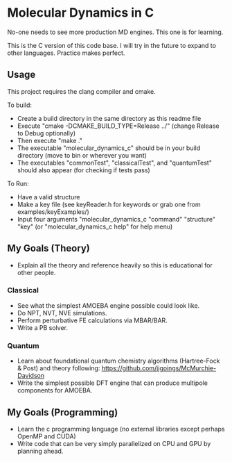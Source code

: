 # Molecular Dynamics in C
No-one needs to see more production MD engines. This one is for learning.

This is the C version of this code base. I will try in the future to expand to other languages. Practice makes perfect.

## Usage
This project requires the clang compiler and cmake.

To build: 
- Create a build directory in the same directory as this readme file
- Execute "cmake -DCMAKE_BUILD_TYPE=Release ../" (change Release to Debug optionally)
- Then execute "make ."
- The executable "molecular_dynamics_c" should be in your build directory (move to bin or wherever you want)
- The executables "commonTest", "classicalTest", and "quantumTest" should also appear (for checking if tests pass)

To Run:
- Have a valid structure
- Make a key file (see keyReader.h for keywords or grab one from examples/keyExamples/)
- Input four arguments "molecular_dynamics_c "command" "structure" "key" (or "molecular_dynamics_c help" for help menu)

## My Goals (Theory)
- Explain all the theory and reference heavily so this is educational for other people.
  
### Classical
- See what the simplest AMOEBA engine possible could look like.
- Do NPT, NVT, NVE simulations.
- Perform perturbative FE calculations via MBAR/BAR.
- Write a PB solver.
  
### Quantum
- Learn about foundational quantum chemistry algorithms (Hartree-Fock & Post) and theory following: https://github.com/jjgoings/McMurchie-Davidson
- Write the simplest possible DFT engine that can produce multipole components for AMOEBA. 

## My Goals (Programming)
- Learn the c programming language (no external libraries except perhaps OpenMP and CUDA)
- Write code that can be very simply parallelized on CPU and GPU by planning ahead.
